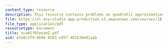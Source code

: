 ```yaml
---
content_type: resource
description: This resource contains problems on quadratic approximation.
file: https://ol-ocw-studio-app-production.s3.amazonaws.com/courses/18-01-single-variable-calculus-fall-2005/e5e8c3f90b0e8503ed57481b30e01aab_ocw01f05exam2.pdf
file_type: application/pdf
resourcetype: Document
title: ocw01f05exam2.pdf
uid: e5e8c3f9-0b0e-8503-ed57-481b30e01aab
---
```

